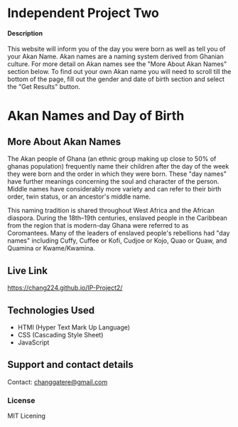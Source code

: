# Independent Project Two
#### Description
This website will inform you of the day you were born as well as 
tell you of your Akan Name. Akan names are a naming system derived from Ghanian culture. 
For more detail on Akan names see the "More About Akan Names" section below. To find out your own Akan name you will need to 
scroll till the bottom of the page, fill out the gender and date of birth section and select the "Get Results" button.
# Akan Names and Day of Birth
## More About Akan Names
The Akan people of Ghana (an ethnic group making up close to 50% of ghanas population) frequently name their children after the day of the week they were born 
and the order in which they were born. These "day names" have further meanings concerning the soul 
and character of the person. Middle names have considerably more variety and can refer to their birth 
order, twin status, or an ancestor's middle name.

This naming tradition is shared throughout West Africa and the African diaspora. 
During the 18th–19th centuries, enslaved people in the Caribbean from the region that is modern-day 
Ghana were referred to as Coromantees. Many of the leaders of enslaved people's rebellions had
"day names" including Cuffy, Cuffee or Kofi, Cudjoe or Kojo, Quao or Quaw, and Quamina or 
Kwame/Kwamina.
## Live Link
https://chang224.github.io/IP-Project2/
## Technologies Used
* HTMl (Hyper Text Mark Up Language)
* CSS (Cascading Style Sheet)
* JavaScript
## Support and contact details
Contact: changgatere@gmail.com
### License
MIT Licening
  
